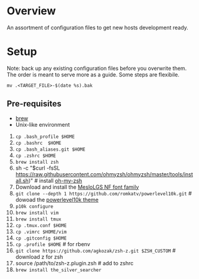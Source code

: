 #  Overview

An assortment of configuration files to get new hosts development ready.

# Setup

Note: back up any existing configuration files before you overwrite them. The order is meant to serve more as a guide. Some steps are flexibile.

`mv .<TARGET_FILE>-$(date %s).bak`

## Pre-requisites

* [brew](https://brew.sh)
* Unix-like environment

1. `cp .bash_profile $HOME`
2. `cp .bashrc  $HOME`
3. `cp .bash_aliases.git $HOME`
4. `cp .zshrc $HOME`
5. `brew install zsh` 
6. sh -c "$curl -fsSL https://raw.githubusercontent.com/ohmyzsh/ohmyzsh/master/tools/install.sh)" # install [oh-my-zsh](https://github.com/ohmyzsh/ohmyzsh)
7. Download and install the [MesloLGS NF font family](https://github.com/romkatv/powerlevel10k#meslo-nerd-font-patched-for-powerlevel10k)
8. `git clone --depth 1 https://github.com/romkatv/powerlevel10k.git` # dowoad the [powerlevel10k theme](https://github.com/romkatv/powerlevel10k#meslo-nerd-font-patched-for-powerlevel10k)
9. `p10k configure`
10. `brew install vim`
11. `brew install tmux`
12. `cp .tmux.conf $HOME`
13. `cp .vimrc $HOME/vim`
14. `cp .gitconfig $HOME`
15. `cp .profile $HOME` # for rbenv
16. `git clone https://github.com/agkozak/zsh-z.git $ZSH_CUSTOM` # download z for zsh
17. source /path/to/zsh-z.plugin.zsh # add to zshrc
18. `brew install the_silver_searcher`



